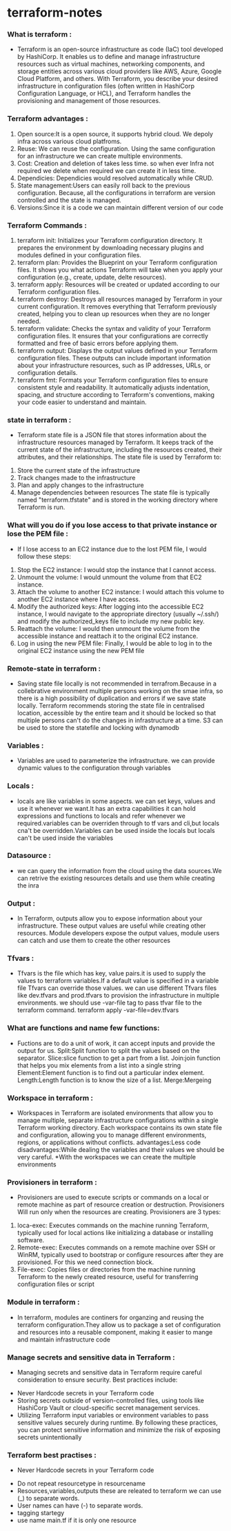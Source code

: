 # terraform-notes

### What is terraform  :
* Terraform is an open-source infrastructure as code (IaC) tool developed by HashiCorp. It enables us to define and manage infrastructure resources such as virtual machines, networking components, and storage entities across various cloud providers like AWS, Azure, Google Cloud Platform, and others. With Terraform, you describe your desired infrastructure in configuration files (often written in HashiCorp Configuration Language, or HCL), and Terraform handles the provisioning and management of those resources.

### Terraform advantages :
1. Open source:It is a open source, it supports hybrid cloud. We depoly infra across various cloud platfroms.
2. Reuse: We can reuse the configuration. Using the same configuration for an infrastructure we can create multiple environments.
3. Cost: Creation and deletion of takes less time. so when ever Infra not required we delete when required we can create it in less time.
4. Dependicies: Dependicies would resolved automatically while CRUD.
5. State management:Users can easily roll back to the previous configuration. Because, all the configurations in terraform are version controlled and the state is managed.
6. Versions:Since it is a code we can maintain different version of our code

### Terraform Commands :
1. terraform init: Initializes your Terraform configuration directory. It prepares the environment by downloading necessary plugins and modules defined in your configuration files.
2. terraform plan: Provides the Blueprint on your Terraform configuration files. It shows you what actions Terraform will take when you apply your configuration (e.g., create, update, delte resources).
3. terraform apply: Resources will be created or updated according to our Terraform configuration files.
4. terraform destroy: Destroys all resources managed by Terraform in your current configuration. It removes everything that Terraform previously created, helping you to clean up resources when they are no longer needed.
5. terraform validate: Checks the syntax and validity of your Terraform configuration files. It ensures that your configurations are correctly formatted and free of basic errors before applying them.
6. terraform output: Displays the output values defined in your Terraform configuration files. These outputs can include important information about your infrastructure resources, such as IP addresses, URLs, or configuration details.
7. terraform fmt: Formats your Terraform configuration files to ensure consistent style and readability. It automatically adjusts indentation, spacing, and structure according to Terraform's conventions, making your code easier to understand and maintain.

### state in terraform :
* Terraform state file is a JSON file that stores information about the infrastructure resources managed by Terraform. It keeps track of the current state of the infrastructure, including the resources created, their attributes, and their relationships.
The state file is used by Terraform to:
1. Store the current state of the infrastructure
2. Track changes made to the infrastructure
3. Plan and apply changes to the infrastructure
4. Manage dependencies between resources
The state file is typically named "terraform.tfstate" and is stored in the working directory where Terraform is run.

### What will you do if you lose access to that private instance or lose the PEM file :
* If I lose access to an EC2 instance due to the lost PEM file, I would follow these steps:
1.	Stop the EC2 instance: I would stop the instance that I cannot access.
2.	Unmount the volume: I would unmount the volume from that EC2 instance.
3.	Attach the volume to another EC2 instance: I would attach this volume to another EC2 instance where I have access.
4.	Modify the authorized keys: After logging into the accessible EC2 instance, I would navigate to the appropriate directory (usually ~/.ssh/) and modify the authorized_keys file to include my new public key.
5.	Reattach the volume: I would then unmount the volume from the accessible instance and reattach it to the original EC2 instance.
6.	Log in using the new PEM file: Finally, I would be able to log in to the original EC2 instance using the new PEM file

### Remote-state in terraform :
* Saving state file locally is not recommended in terrafrom.Because in a collebrative environment multiple persons working on the smae infra, so there is a high possibility of duplication and errors if we save state locally.
Terraform recommends storing the state file in centralised location, accessible by the entire team and it should be locked so that multiple persons can't do the changes in infrastructure at a time.
S3 can be used to store the statefile and locking with dynamodb

### Variables :
* Variables are used to parameterize the infrastructure. we can provide dynamic values to the configuration through variables

### Locals :
* locals are like variables in some aspects. we can set keys, values and use it whenever we want.It has an extra capabilities it can hold expressions and functions to locals and refer whenever we required.variables can be overriden through to tf vars and cli,but locals cna't be overridden.Variables can be used inside the locals but locals can't be used inside the variables

### Datasource :
* we can query the information from the cloud using the data sources.We can retrive the existing resources details and use them while creating the inra

### Output :
* In Terraform, outputs allow you to expose information about your infrastructure. These output values are useful while creating other resources.
Module developers expose the output values, module users can catch and use them to create the other resources

### Tfvars :
* Tfvars is the file which has key, value pairs.it is used to supply the values to terraform variables.If a default value is specified in a variable file Tfvars can override those values.
we can use different Tfvars files like dev.tfvars and prod.tfvars to provision the infrastructure in multiple environments.
we should use -var-file tag to pass tfvar file to the terraform command.
terraform apply -var-file=dev.tfvars

### What are functions and name few functions:
* Fuctions are to do a unit of work, it can accept inputs and provide the output for us.
Split:Split function to split the values based on the separator.
Slice:slice function to get a part from a list.
Join:join function that helps you mix elements from a list into a single string
Element:Element function is to find out a particular index element.
Length:Length function is to know the size of a list.
Merge:Mergeing

### Workspace in terraform :
* Workspaces in Terraform are isolated environments that allow you to manage multiple, separate infrastructure configurations within a single Terraform working directory. Each workspace contains its own state file and configuration, allowing you to manage different environments, regions, or applications without conflicts.
advantages:Less code
disadvantages:While dealing the variables and their values we should be very careful.
*With the workspaces we can create the multiple environments

###  Provisioners in terraform :
* Provisioners are used to execute scripts or commands on a local or remote machine as part of resource creation or destruction.
Provisioners Will run only when the resources are creating.
Provisioners are 3 types:
1. loca-exec: Executes commands on the machine running Terraform, typically used for local actions like initializing a database or installing software.
2. Remote-exec: Executes commands on a remote machine over SSH or WinRM, typically used to bootstrap or configure resources after they are provisioned.
For this we need connection block.
3. File-exec: Copies files or directories from the machine running Terraform to the newly created resource, useful for transferring configuration files or script

### Module in terraform :
* In terraform, modules are continers for organzing and reusing the terraform configuration.They allow us to package a set of configuration and resources into a reusable component, making it easier to mange and maintain infrastructure code

### Manage secrets and sensitive data in Terraform :
* Managing secrets and sensitive data in Terraform require careful consideration to ensure security. Best practices include:
- Never Hardcode secrets in your Terraform code
- Storing secrets outside of version-controlled files, using tools like HashiCorp Vault or cloud-specific secret management services.
- Utilizing Terraform input variables or environment variables to pass sensitive values securely during runtime.
By following these practices, you can protect sensitive information and minimize the risk of exposing secrets unintentionally

### Terraform best practises :
* Never Hardcode secrets in your Terraform code
- Do not repeat resourcetype in resourcename
- Resources,variables,outputs these are releated to terraform we can use (_) to separate words.
- User names can have (-) to separate words.
- tagging startegy
- use name main.tf if it is only one resource

